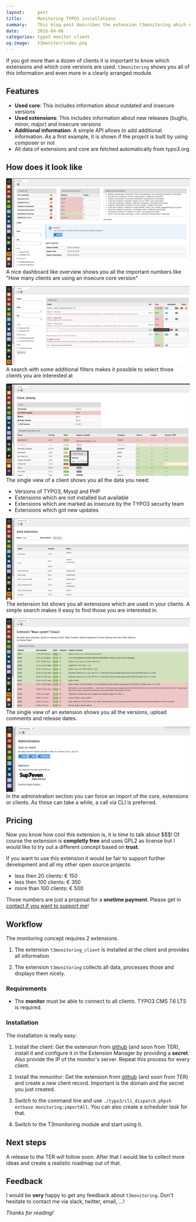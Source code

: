 ```yaml
---
layout:     post
title:      Monitoring TYPO3 installations
summary:    This blog post describes the extension t3monitoring which enables you to monitor all of your clients
date:       2016-04-06
categories: typo3 monitor client
og-image:   t3monitor/index.png
---
```

If you got more than a dozen of clients it is important to know which extensions and which core versions are used. 
`t3monitoring` shows you all of this information and even more in a clearly arranged module.
<!--more-->

## Features

- **Used core**: This includes information about outdated and insecure versions
- **Used extensions**: This includes information about new releases (bugfix, minor, major) and insecure versions
- **Additional information**: A simple API allows to add additional information. As a first example, it is shown if the project is built by using composer or not
- All data of extensions and core are fetched automatically from typo3.org

## How does it look like

![T3monitor Overview](/assets/t3monitor/index.png)
A nice dashboard like overview shows you all the important numbers like "How many clients are using an insecure core version"

![T3monitor Search](/assets/t3monitor/client-list.png)
A search with some additional filters makes it possible to select those clients you are interested at

![T3monitor Client](/assets/t3monitor/client-single.png)
The single view of a client shows you all the data you need:

- Versions of TYPO3, Mysql and PHP
- Extensions which are not installed but available
- Extensions which are marked as insecure by the TYPO3 security team
- Extensions which got new updates

![T3monitor Extension list](/assets/t3monitor/extension-list.png)
The extension list shows you all extensions which are used in your clients. A simple search makes it easy to find those you are interested in.

![T3monitor Extension single view](/assets/t3monitor/extension-show.png)
The single view of an extension shows you all the versions, upload comments and release dates.

![T3monitor Administration](/assets/t3monitor/administration.png)
In the adminstration section you can force an import of the core, extensions or clients. As those can take a while, a call via CLI is preferred.

## Pricing

Now you know how cool this extension is, it is time to talk about $$$! 
Of course the extension is **completly free** and uses GPL2 as license but I would like to try out a different concept based on **trust**.

If you want to use this extension it would be fair to support further development and all my other open source projects:

- less then 20 clients: € 150
- less then 100 clients: € 350
- more than 100 clients: € 500

Those numbers are just a proposal for a **onetime payment**. Please get in [contact if you want to support me](mailto:georg.ringer@gmail.com)!

## Workflow

The monitoring concept requires 2 extensions. 

1) The extension `t3monitoring_client` is installed at the client and provides all information

2) The extension `t3monitoring` collects all data, processes those and displays them nicely.

### Requirements

- The **monitor** must be able to connect to all clients. TYPO3 CMS 7.6 LTS is required.

### Installation

The installation is really easy:

1) Install the client: Get the extension from [github](https://github.com/georgringer/t3monitoring_client) (and soon from TER), install it and configure it in the Extension Manager by providing a **secret**. Also provide the IP of the monitor's server. Repeat this process for every client.

2) Install the mmonitor: Get the extension from [github](https://github.com/georgringer/t3monitoring) (and soon from TER) and create a new client record. Important is the domain and the secret you just created.

3) Switch to the command line and use `./typo3/cli_dispatch.phpsh extbase monitoring:importAll`. You can also create a scheduler task for that.

4) Switch to the T3monitoring module and start using it.

## Next steps

A release to the TER will follow soon. After that I would like to collect more ideas and create a realistic roadmap out of that.

## Feedback

I would be **very** happy to get any feedback about `t3monitoring`. Don't hesitate to contact me via slack, twitter, email, ...! 

*Thanks for reading!*